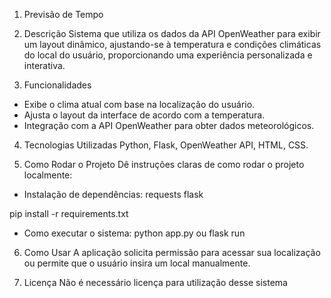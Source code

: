 
1. Previsão de Tempo

2. Descrição
Sistema que utiliza os dados da API OpenWeather para exibir um layout dinâmico, ajustando-se à temperatura e condições climáticas do local do usuário, proporcionando uma experiência personalizada e interativa.


3. Funcionalidades
- Exibe o clima atual com base na localização do usuário.
- Ajusta o layout da interface de acordo com a temperatura.
- Integração com a API OpenWeather para obter dados meteorológicos.

4. Tecnologias Utilizadas
Python, Flask, OpenWeather API, HTML, CSS.

5. Como Rodar o Projeto
Dê instruções claras de como rodar o projeto localmente:

- Instalação de dependências:
requests
flask

pip install -r requirements.txt

- Como executar o sistema:
python app.py ou flask run

6. Como Usar
A aplicação solicita permissão para acessar sua localização ou permite que o usuário insira um local manualmente.

7. Licença
Não é necessário licença para utilização desse sistema